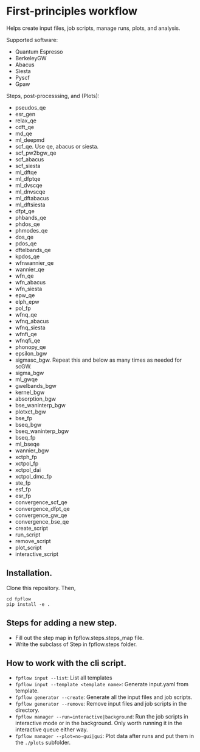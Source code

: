 # First-principles workflow

Helps create input files, job scripts, manage runs, plots, and analysis. 

Supported software:
- Quantum Espresso
- BerkeleyGW
- Abacus
- Siesta
- Pyscf
- Gpaw

Steps, post-processsing, and (Plots):
- pseudos_qe
- esr_gen
- relax_qe
- cdft_qe
- md_qe
- ml_deepmd
- scf_qe. Use qe, abacus or siesta. 
- scf_pw2bgw_qe
- scf_abacus
- scf_siesta
- ml_dftqe
- ml_dfptqe
- ml_dvscqe
- ml_dnvscqe
- ml_dftabacus
- ml_dftsiesta
- dfpt_qe
- phbands_qe 
- phdos_qe 
- phmodes_qe 
- dos_qe 
- pdos_qe 
- dftelbands_qe 
- kpdos_qe 
- wfnwannier_qe 
- wannier_qe 
- wfn_qe
- wfn_abacus
- wfn_siesta
- epw_qe
- elph_epw 
- pol_fp
- wfnq_qe
- wfnq_abacus
- wfnq_siesta
- wfnfi_qe
- wfnqfi_qe
- phonopy_qe 
- epsilon_bgw 
- sigmasc_bgw. Repeat this and below as many times as needed for scGW. 
- sigma_bgw
- ml_gwqe
- gwelbands_bgw 
- kernel_bgw
- absorption_bgw 
- bse_waninterp_bgw
- plotxct_bgw 
- bse_fp 
- bseq_bgw 
- bseq_waninterp_bgw
- bseq_fp 
- ml_bseqe
- wannier_bgw
- xctph_fp 
- xctpol_fp 
- xctpol_dai
- xctpol_dmc_fp
- ste_fp 
- esf_fp
- esr_fp 
- convergence_scf_qe 
- convergence_dfpt_qe 
- convergence_gw_qe
- convergence_bse_qe 
- create_script
- run_script
- remove_script
- plot_script
- interactive_script

## Installation. 
Clone this repository. Then,

```
cd fpflow
pip install -e .
```


## Steps for adding a new step.
- Fill out the step map in fpflow.steps.steps_map file. 
- Write the subclass of Step in fpflow.steps folder.

## How to work with the cli script. 
- `fpflow input --list`: List all templates
- `fpflow input --template <template name>`: Generate input.yaml from template. 
- `fpflow generator --create`: Generate all the input files and job scripts.
- `fpflow generator --remove`: Remove input files and job scripts in the directory.
- `fpflow manager --run=interactive|background`: Run the job scripts in interactive mode or in the background. 
Only worth running it in the interactive queue either way.
- `fpflow manager --plot=no-gui|gui`: Plot data after runs and put them in the `./plots` subfolder. 